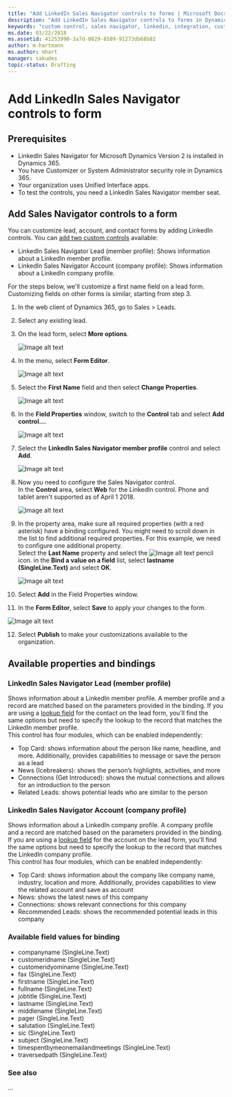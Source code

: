 ```yaml
---
title: "Add LinkedIn Sales Navigator controls to forms | Microsoft Docs"
description: "Add LinkedIn Sales Navigator controls to forms in Dynamics 365."
keywords: "custom control, sales navigator, linkedin, integration, customization"
ms.date: 03/22/2018
ms.assetid: 41253990-3a7d-0829-8509-91273db68b82
author: m-hartmann
ms.author: mhart
manager: sakudes
topic-status: Drafting
---
```


# Add LinkedIn Sales Navigator controls to form

[comment]: <> (Todo: Tokens, Alt-text)

## Prerequisites

- LinkedIn Sales Navigator for Microsoft Dynamics Version 2 is installed in Dynamics 365.
- You have Customizer or System Administrator security role in Dynamics 365. 
- Your organization uses Unified Interface apps.
- To test the controls, you need a LinkedIn Sales Navigator member seat.

## Add Sales Navigator controls to a form

You can customize lead, account, and contact forms by adding LinkedIn controls.
You can [add two custom controls](https://docs.microsoft.com/dynamics365/customer-engagement/customize/use-custom-controls-data-visualizations) available: 
- LinkedIn Sales Navigator Lead (member profile): Shows information about a LinkedIn member profile.
- LinkedIn Sales Navigator Account (company profile): Shows information about a LinkedIn company profile. 

For the steps below, we'll customize a first name field on a lead form. Customizing fields on other forms is similar, starting from step 3.

1. In the web client of Dynamics 365, go to Sales > Leads.

2. Select any existing lead.

3. On the lead form, select **More options**. 

   ![Image alt text](media/open-more-options.png "Image hover text")

4. In the menu, select **Form Editor**.

   ![Image alt text](media/open-form-editor.png "Image hover text")

5. Select the **First Name** field and then select **Change Properties**.

   ![Image alt text](media/change-form-properties.png "Image hover text")

6. In the **Field Properties** window, switch to the **Control** tab and select **Add control...**.

   ![Image alt text](media/add-control.png "Image hover text")

7. Select the **LinkedIn Sales Navigator member profile** control and select **Add**.

   ![Image alt text](media/add-control-to-form.png "Image hover text")

8. Now you need to configure the Sales Navigator control.    
In the **Control** area, select **Web** for the LinkedIn control. Phone and tablet aren't supported as of April 1 2018.

   ![Image alt text](media/configure-sales-navigator-control.png "Image hover text")

9. In the property area, make sure all required properties (with a red asterisk) have a binding configured. You might need to scroll down in the list to find additional required properties. For this example, we need to configure one additional property.    
Select the **Last Name** property and select the ![Image alt text](media/pencil-icon.png "Image hover text") pencil icon. in the **Bind a value on a field** list, select **lastname (SingleLine.Text)** and select **OK**.

   ![Image alt text](media/configure-lastname-property.png "Image hover text")

10. Select **Add** in the Field Properties window.

11. In the **Form Editor**, select **Save** to apply your changes to the form. 

![Image alt text](media/save-publish-customizations.png "Image hover text")

12. Select **Publish** to make your customizations available to the organization.

## Available properties and bindings

### LinkedIn Sales Navigator Lead (member profile)

Shows information about a LinkedIn member profile. A member profile and a record are matched based on the parameters provided in the binding. If you are using a [lookup field](https://docs.microsoft.com/en-us/dynamics365/customer-engagement/developer/set-field-values-using-parameters-passed-form#set-values-for-lookup-fields) for the contact on the lead form, you'll find the same options but need to specify the lookup to the record that matches the LinkedIn member profile.    
This control has four modules, which can be enabled independently:
   - Top Card: shows information about the person like name, headline, and more. Additionally, provides capabilities to message or save the person as a lead
   - News (Icebreakers): shows the person’s highlights, activities, and more
   - Connections (Get Introduced): shows the mutual connections and allows for an introduction to the person
   - Related Leads: shows potential leads who are similar to the person


### LinkedIn Sales Navigator Account (company profile)

Shows information about a LinkedIn company profile. A company profile and a record are matched based on the parameters provided in the binding. If you are using a [lookup field](https://docs.microsoft.com/en-us/dynamics365/customer-engagement/developer/set-field-values-using-parameters-passed-form#set-values-for-lookup-fields) for the account on the lead form, you'll find the same options but need to specify the lookup to the record that matches the LinkedIn company profile.    
This control has four modules, which can be enabled independently:
   - Top Card: shows information about the company like company name, industry, location and more. Additionally, provides capabilities to view the related account and save as account
   - News: shows the latest news of this company
   - Connections: shows relevant connections for this company
   - Recommended Leads: shows the recommended potential leads in this company

### Available field values for binding

- companyname (SingleLine.Text)
- customeridname (SingleLine.Text)
- customeridyominame (SingleLine.Text)
- fax (SingleLine.Text)
- firstname (SingleLine.Text)
- fullname (SingleLine.Text)
- jobtitle (SingleLine.Text)
- lastname (SingleLine.Text)
- middlename (SingleLine.Text)
- pager (SingleLine.Text)
- salutation (SingleLine.Text)
- sic (SingleLine.Text)
- subject (SingleLine.Text)
- timespentbymeonemailandmeetings (SingleLine.Text)
- traversedpath (SingleLine.Text)

### See also
...